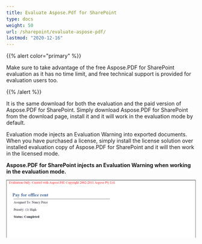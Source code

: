 ```yaml
---
title: Evaluate Aspose.Pdf for SharePoint
type: docs
weight: 50
url: /sharepoint/evaluate-aspose-pdf/
lastmod: "2020-12-16"
---
```


{{% alert color="primary" %}}

Make sure to take advantage of the free Aspose.PDF for SharePoint evaluation as it has no time limit, and free technical support is provided for evaluation users too.

{{% /alert %}}

It is the same download for both the evaluation and the paid version of Aspose.PDF for SharePoint. Simply download Aspose.PDF for SharePoint from the download page, install it and it will work in the evaluation mode by default.

Evaluation mode injects an Evaluation Warning into exported documents. When you have purchased a license, simply install the license solution over installed evaluation copy of Aspose.PDF for SharePoint and it will then work in the licensed mode.

**Aspose.PDF** **for SharePoint injects an Evaluation Warning when working in the evaluation mode.**

![todo:image_alt_text](evaluate-aspose-pdf_1.png)

